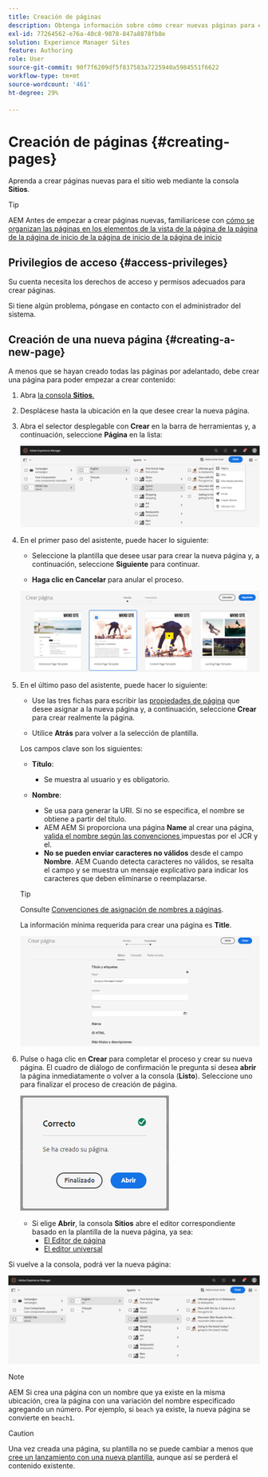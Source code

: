 ```yaml
---
title: Creación de páginas
description: Obtenga información sobre cómo crear nuevas páginas para el sitio web mediante la consola Sitios.
exl-id: 77264562-e76a-40c8-9878-847a8878fb8e
solution: Experience Manager Sites
feature: Authoring
role: User
source-git-commit: 90f7f6209df5f837583a7225940a5984551f6622
workflow-type: tm+mt
source-wordcount: '461'
ht-degree: 29%

---
```


# Creación de páginas {#creating-pages}

Aprenda a crear páginas nuevas para el sitio web mediante la consola **Sitios**.

>[!TIP]
>
>AEM Antes de empezar a crear páginas nuevas, familiarícese con [cómo se organizan las páginas en los elementos de la vista de la página de la página de la página de inicio de la página de inicio de la página de inicio](/help/sites-cloud/authoring/sites-console/organizing-pages.md)

## Privilegios de acceso {#access-privileges}

Su cuenta necesita los derechos de acceso y permisos adecuados para crear páginas.

Si tiene algún problema, póngase en contacto con el administrador del sistema.

## Creación de una nueva página {#creating-a-new-page}

A menos que se hayan creado todas las páginas por adelantado, debe crear una página para poder empezar a crear contenido:

1. Abra [la consola **Sitios**.](/help/sites-cloud/authoring/sites-console/introduction.md)
1. Desplácese hasta la ubicación en la que desee crear la nueva página.
1. Abra el selector desplegable con **Crear** en la barra de herramientas y, a continuación, seleccione **Página** en la lista:

   ![Creación de una página](/help/sites-cloud/authoring/assets/organizing-create-page.png)

1. En el primer paso del asistente, puede hacer lo siguiente:

   * Seleccione la plantilla que desee usar para crear la nueva página y, a continuación, seleccione **Siguiente** para continuar.

   * **Haga clic en Cancelar** para anular el proceso.

   ![Selección de una plantilla para una nueva página](/help/sites-cloud/authoring/assets/organizing-create-page-template.png)

1. En el último paso del asistente, puede hacer lo siguiente:

   * Use las tres fichas para escribir las [propiedades de página](/help/sites-cloud/authoring/sites-console/page-properties.md) que desee asignar a la nueva página y, a continuación, seleccione **Crear** para crear realmente la página.

   * Utilice **Atrás** para volver a la selección de plantilla.

   Los campos clave son los siguientes:

   * **Título**:

      * Se muestra al usuario y es obligatorio.

   * **Nombre**:

      * Se usa para generar la URI. Si no se especifica, el nombre se obtiene a partir del título.
      * AEM AEM Si proporciona una página **Name** al crear una página, [valida el nombre según las convenciones ](/help/implementing/developing/introduction/naming-conventions.md) impuestas por el JCR y el.
      * **No se pueden enviar caracteres no válidos** desde el campo **Nombre**. AEM Cuando detecta caracteres no válidos, se resalta el campo y se muestra un mensaje explicativo para indicar los caracteres que deben eliminarse o reemplazarse.

   >[!TIP]
   >
   >Consulte [Convenciones de asignación de nombres a páginas](#page-naming-conventions).

   La información mínima requerida para crear una página es **Title**.

   ![Proporcionar título de página](/help/sites-cloud/authoring/assets/organizing-create-page-title.png)

1. Pulse o haga clic en **Crear** para completar el proceso y crear su nueva página. El cuadro de diálogo de confirmación le pregunta si desea **abrir** la página inmediatamente o volver a la consola (**Listo**). Seleccione uno para finalizar el proceso de creación de página.

   ![Éxito en la creación de páginas](/help/sites-cloud/authoring/assets/organizing-create-page-success.png)

   * Si elige **Abrir**, la consola **Sitios** abre el editor correspondiente basado en la plantilla de la nueva página, ya sea:
      * [El Editor de página](/help/sites-cloud/authoring/page-editor/introduction.md)
      * [El editor universal](/help/sites-cloud/authoring/universal-editor/authoring.md)

Si vuelve a la consola, podrá ver la nueva página:

![Nueva página resultante](/help/sites-cloud/authoring/assets/organizing-create-page-result.png)

>[!NOTE]
>
>AEM Si crea una página con un nombre que ya existe en la misma ubicación, crea la página con una variación del nombre especificado agregando un número. Por ejemplo, si `beach` ya existe, la nueva página se convierte en `beach1`.

>[!CAUTION]
>
>Una vez creada una página, su plantilla no se puede cambiar a menos que [cree un lanzamiento con una nueva plantilla](/help/sites-cloud/authoring/launches/creating.md#create-launch-with-new-template), aunque así se perderá el contenido existente.
